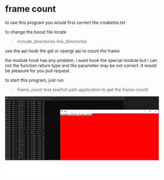 # frame count

to use this program you would first correct the cmakelist.txt

to change the boost file locate 

>include_directories
>link_directories

use the api hook the gdi or opengl api to count the frame

the module hook has any problem, i want hook the special module but i can not the function return type and the parameter may be not correct. it would be pleasure for you pull request.


to start this program, just run

> frame_count  test.exe(full path application to get the frame count)

![test.png](test.png)

